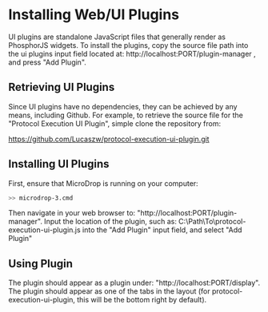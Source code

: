 # Installing Web/UI Plugins

UI plugins are standalone JavaScript files that generally render as PhosphorJS widgets. To install the plugins, copy the source file path into the ui plugins input field located at: http://localhost:PORT/plugin-manager , and press "Add Plugin".

## Retrieving UI Plugins

Since UI plugins have no dependencies, they can be achieved by any means, including Github. For example, to retrieve the source file for the "Protocol Execution UI Plugin", simple clone the repository from:

 https://github.com/Lucaszw/protocol-execution-ui-plugin.git



## Installing UI Plugins

First, ensure that MicroDrop is running on your computer:

```sh
>> microdrop-3.cmd
```

Then navigate in your web browser to: "http://localhost:PORT/plugin-manager". Input the location of the plugin, such as: C:\Path\To\protocol-execution-ui-plugin.js into the "Add Plugin" input field, and select "Add Plugin"



## Using Plugin

The plugin should appear as a plugin under: "http://localhost:PORT/display". The plugin should appear as one of the tabs in the layout (for protocol-execution-ui-plugin, this will be the bottom right by default).
